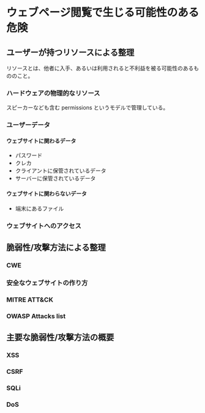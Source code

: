 # ウェブページ閲覧で生じる可能性のある危険

## ユーザーが持つリソースによる整理
リソースとは、他者に入手、あるいは利用されると不利益を被る可能性のあるもののこと。
### ハードウェアの物理的なリソース
スピーカーなども含む
permissions というモデルで管理している。

### ユーザーデータ
#### ウェブサイトに関わるデータ
- パスワード
- クレカ
- クライアントに保管されているデータ
- サーバーに保管されているデータ
#### ウェブサイトに関わらないデータ
- 端末にあるファイル

### ウェブサイトへのアクセス

## 脆弱性/攻撃方法による整理
### CWE
### 安全なウェブサイトの作り方
### MITRE ATT&CK
### OWASP Attacks list

## 主要な脆弱性/攻撃方法の概要
### XSS
### CSRF
### SQLi
### DoS